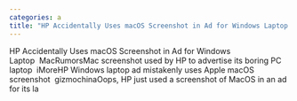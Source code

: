 ```yaml
---
categories: a
title: "HP Accidentally Uses macOS Screenshot in Ad for Windows Laptop  MacRumors"
---
```

HP Accidentally Uses macOS Screenshot in Ad for Windows Laptop&nbsp;&nbsp;MacRumorsMac screenshot used by HP to advertise its boring PC laptop&nbsp;&nbsp;iMoreHP Windows laptop ad mistakenly uses Apple macOS screenshot&nbsp;&nbsp;gizmochinaOops, HP just used a screenshot of MacOS in an ad for its la